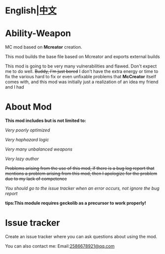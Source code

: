 # English|[中文](/README-ZH.md)
# Ability-Weapon
MC mod based on **Mcreator** creation.

This mod builds the base file based on Mcreator and exports external builds

This mod is going to be very many vulnerabilities and flawed.
Don't expect me to do well. ~~Buddy, I'm just bored~~
I don't have the extra energy or time to fix the various hard to fix or even unfixable problems that **McCreator** itself comes with, and this mod was initially just a realization of an idea my friend and I had

# About Mod
**This mod includes but is not limited to:**

*Very poorly optimized*

*Very haphazard logic*

*Very many unbalanced weapons*

*Very lazy author*

~~Problems arising from the use of this mod, if there is a bug log report that mentions a problem arising from this mod, then I apologize for the problem due to my lack of competence~~

*You should go to the issue tracker when an error occurs, not ignore the bug report*

**tips:This module requires geckolib as a precursor to work properly!**

# Issue tracker
Create an issue tracker where you can ask questions about using the mod.

You can also contact me:
Email:2586678921@qq.com
